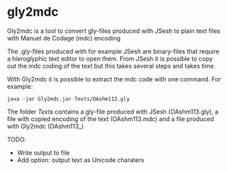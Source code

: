 # gly2mdc
Gly2mdc is a tool to convert gly-files produced with JSesh to plain text files with Manuel de Codage (mdc) encoding

The .gly-files produced with for example JSesh are binary-files that require a hieroglyphic text editor to open them. From JSesh it is possible to copy out the mdc coding of the text but this takes several steps and takes time.

With Gly2mdc it is possible to extract the mdc code with one command. For example:

    java -jar Gly2mdc.jar Texts/OAshm113.gly

The folder <i>Texts</i> contains a gly-file produced with JSesh (OAshm113.gly), a file with copied encoding of the text (OAshm113.mdc) and a file produced with Gly2mdc (OAshm113_)

TODO:
- Write output to file
- Add option: output text as Unicode charaters
